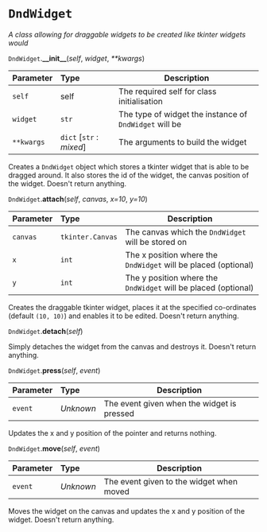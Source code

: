 # `DndWidget`

_A class allowing for draggable widgets to be created like tkinter widgets would_

`DndWidget`.**\_\_init\_\_**(_self_, _widget_, _\*\*kwargs_)

|Parameter|Type|Description|
|:--------|:---|-----------|
|`self`|self|The required self for class initialisation|
|`widget`|`str`|The type of widget the instance of `DndWidget` will be|
|`**kwargs`|`dict` [`str` : _mixed_]|The arguments to build the widget|

Creates a `DndWidget` object which stores a tkinter widget that is able to be dragged around. It also stores the id of the widget, the canvas position of the widget. Doesn't return anything.

`DndWidget`.**attach**(_self_, _canvas_, _x=10_, _y=10_)

|Parameter|Type|Description|
|:--------|:---|-----------|
|`canvas`|`tkinter.Canvas`| The canvas which the `DndWidget` will be stored on|
|`x`|`int`|The x position where the `DndWidget` will be placed (optional)|
|`y`|`int`|The y position where the `DndWidget` will be placed (optional)|

Creates the draggable tkinter widget, places it at the specified co-ordinates (default `(10, 10)`) and enables it to be edited. Doesn't return anything.

`DndWidget`.**detach**(_self_)

Simply detaches the widget from the canvas and destroys it. Doesn't return anything.

`DndWidget`.**press**(_self_, _event_)

|Parameter|Type|Description|
|:--------|:---|-----------|
|`event`|_Unknown_|The event given when the widget is pressed|

Updates the x and y position of the pointer and returns nothing.

`DndWidget`.**move**(_self_, _event_)

|Parameter|Type|Description|
|:--------|:---|-----------|
|`event`|_Unknown_|The event given to the widget when moved|

Moves the widget on the canvas and updates the x and y position of the widget. Doesn't return anything.

